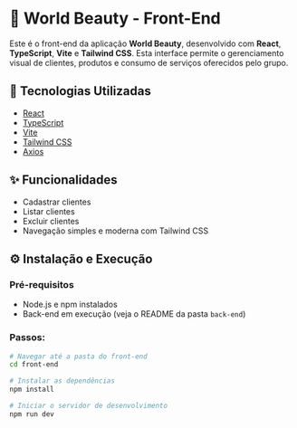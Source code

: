 # 💅 World Beauty - Front-End

Este é o front-end da aplicação **World Beauty**, desenvolvido com **React**, **TypeScript**, **Vite** e **Tailwind CSS**. Esta interface permite o gerenciamento visual de clientes, produtos e consumo de serviços oferecidos pelo grupo.

## 🚀 Tecnologias Utilizadas

- [React](https://reactjs.org/)
- [TypeScript](https://www.typescriptlang.org/)
- [Vite](https://vitejs.dev/)
- [Tailwind CSS](https://tailwindcss.com/)
- [Axios](https://axios-http.com/)


## ✨ Funcionalidades

- Cadastrar clientes
- Listar clientes
- Excluir clientes
- Navegação simples e moderna com Tailwind CSS

## ⚙️ Instalação e Execução

### Pré-requisitos

- Node.js e npm instalados
- Back-end em execução (veja o README da pasta `back-end`)

### Passos:

```bash
# Navegar até a pasta do front-end
cd front-end

# Instalar as dependências
npm install

# Iniciar o servidor de desenvolvimento
npm run dev
